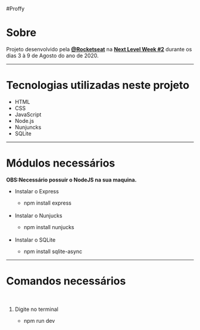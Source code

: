 #Proffy

<h1>Sobre</h1>
Projeto desenvolvido pela <strong><a href="https://github.com/Rocketseat">@Rocketseat</a></strong> na <strong><a href="https://nextlevelweek.com/inscricao/2">Next Level Week #2</a></strong> durante os dias 3 à 9 de Agosto do ano de 2020.

<hr>

<h1>Tecnologias utilizadas neste projeto</h1>
<ul>
  <li>HTML</li>
  <li>CSS</li>
  <li>JavaScript</li>
  <li>Node.js</li>
  <li>Nunjuncks</li>
  <li>SQLite</li>
</ul>

<hr>

<h1>Módulos necessários</h1>
<strong>OBS:Necessário possuir o NodeJS na sua maquina.</strong>
<br>

<ul>
  <li>Instalar o Express</li>
  <ul>
    <li>npm install express</li>
  </ul>  
  <br>
  <li>Instalar o Nunjucks</li>
  <ul>
    <li>npm install nunjucks</li>
  </ul> 
  <br>
  <li>Instalar o SQLite</li>
  <ul>
    <li>npm install sqlite-async</li>
  </ul> 
</ul>

<hr>

<h1>Comandos necessários</h1>
<br>
<ol>
  <li>Digite no terminal</li>
  <ul>
    <li>npm run dev</li>
  </ul>
</ol>  






